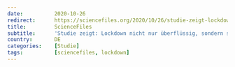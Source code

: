 ```yaml
---
date:          2020-10-26
redirect:      https://sciencefiles.org/2020/10/26/studie-zeigt-lockdown-nicht-nur-uberflussig-sondern-schadlich-japan-als-gamechanger/
title:         ScienceFiles
subtitle:      'Studie zeigt: Lockdown nicht nur überflüssig, sondern schädlich. Japan als Gamechanger'
country:       DE
categories:    [Studie]
tags:          [sciencefiles, lockdown]
---
```

